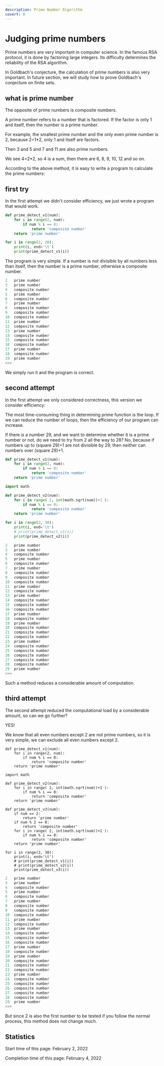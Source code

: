 ```yaml
---
description: Prime Number Algorithm
coverY: 0
---
```


# Judging prime numbers

Prime numbers are very important in computer science. In the famous RSA protocol, it is done by factoring large integers. Its difficulty determines the reliability of the RSA algorithm.

In Goldbach's conjecture, the calculation of prime numbers is also very important. In future section, we will study how to prove Goldbach's conjecture on finite sets.

## what is prime number

The opposite of prime numbers is composite numbers.

A prime number refers to a number that is factored. If the factor is only 1 and itself, then the number is a prime number.

For example, the smallest prime number and the only even prime number is 2, because 2=1\*2, only 1 and itself are factors.

Then 3 and 5 and 7 and 11 are also prime numbers.

We see 4=2\*2, so 4 is a sum, then there are 6, 8, 9, 10, 12 and so on.

According to the above method, it is easy to write a program to calculate the prime numbers:

## first try

In the first attempt we didn't consider efficiency, we just wrote a program that would work.

```python
def prime_detect_v1(num):
    for i in range(2, num):
        if num % i == 0:
            return 'composite number'
    return 'prime number'

for i in range(2, 20):
    print(i, end='\t')
    print(prime_detect_v1(i))
```

The program is very simple. If a number is not divisible by all numbers less than itself, then the number is a prime number, otherwise a composite number.

```python
2	prime number
3	prime number
4	composite number
5	prime number
6	composite number
7	prime number
8	composite number
9	composite number
10	composite number
11	prime number
12	composite number
13	prime number
14	composite number
15	composite number
16	composite number
17	prime number
18	composite number
19	prime number
>>> 
```

We simply run it and the program is correct.

## second attempt

In the first attempt we only considered correctness, this version we consider efficiency:

The most time-consuming thing in determining prime function is the loop. If we can reduce the number of loops, then the efficiency of our program can increase.

If there is a number 29, and we want to determine whether it is a prime number or not, do we need to try from 2 all the way to 28? No, because if numbers up to (square 29)+1 are not divisible by 29, then neither can numbers over (square 29)+1.

```python
def prime_detect_v1(num):
    for i in range(2, num):
        if num % i == 0:
            return 'composite number'
    return 'prime number'

import math

def prime_detect_v2(num):
    for i in range( 2, int(math.sqrt(num))+1 ):
        if num % i == 0:
            return 'composite number'
    return 'prime number'

for i in range(2, 30):
    print(i, end='\t')
    # print(prime_detect_v1(i))
    print(prime_detect_v2(i))
```

```python
2	prime number
3	prime number
4	composite number
5	prime number
6	composite number
7	prime number
8	composite number
9	composite number
10	composite number
11	prime number
12	composite number
13	prime number
14	composite number
15	composite number
16	composite number
17	prime number
18	composite number
19	prime number
20	composite number
21	composite number
22	composite number
23	prime number
24	composite number
25	composite number
26	composite number
27	composite number
28	composite number
29	prime number
>>> 
```

Such a method reduces a considerable amount of computation.

## third attempt

The second attempt reduced the computational load by a considerable amount, so can we go further?

YES!

We know that all even numbers except 2 are not prime numbers, so it is very simple, we can exclude all even numbers except 2.

```renpy
def prime_detect_v1(num):
    for i in range(2, num):
        if num % i == 0:
            return 'composite number'
    return 'prime number'

import math

def prime_detect_v2(num):
    for i in range( 2, int(math.sqrt(num))+1 ):
        if num % i == 0:
            return 'composite number'
    return 'prime number'

def prime_detect_v3(num):
    if num == 2:
        return 'prime number'
    if num % 2 == 0:
        return 'composite number'
    for i in range( 2, int(math.sqrt(num))+1 ):
        if num % i == 0:
            return 'composite number'
    return 'prime number'

for i in range(2, 30):
    print(i, end='\t')
    # print(prime_detect_v1(i))
    # print(prime_detect_v2(i))
    print(prime_detect_v3(i))
```

```python
2	prime number
3	prime number
4	composite number
5	prime number
6	composite number
7	prime number
8	composite number
9	composite number
10	composite number
11	prime number
12	composite number
13	prime number
14	composite number
15	composite number
16	composite number
17	prime number
18	composite number
19	prime number
20	composite number
21	composite number
22	composite number
23	prime number
24	composite number
25	composite number
26	composite number
27	composite number
28	composite number
29	prime number
>>> 
```

But since 2 is also the first number to be tested if you follow the normal process, this method does not change much.





## Statistics

Start time of this page: February 2, 2022

Completion time of this page: February 4, 2022
